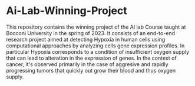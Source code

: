 # Ai-Lab-Winning-Project

This repository contains the winning project of the AI lab Course taught at Bocconi University in the spring of 2023.
It consists of an end-to-end research project aimed at detecting Hypoxia in human cells using computational approaches by analyzing cells gene expression profiles. 
In particular Hypoxia corresponds to a condition of insufficient oxygen supply that can lead to alteration in the expression of genes. In the context of cancer, it's observed primarily in the case of aggresive and rapidly progressing tumors 
that quickly out grow their blood and thus oxygen supply. 
